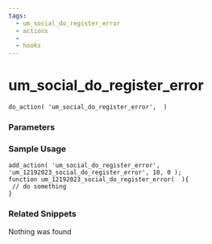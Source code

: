 ```yaml
---
tags: 
  - um_social_do_register_error
  - actions
  - 
  - hooks
---
```

# um\_social\_do\_register\_error

``` php:no-line-numbers
do_action( 'um_social_do_register_error',  )
```
<div class='hook-sep'></div>

### Parameters

<div class='hook-sep'></div>



### Sample Usage

``` php:no-line-numbers
add_action( 'um_social_do_register_error', 'um_12192023_social_do_register_error', 10, 0 );
function um_12192023_social_do_register_error(  ){
 // do something
}
```
<div class='hook-sep'></div>



### Related Snippets

Nothing was found

